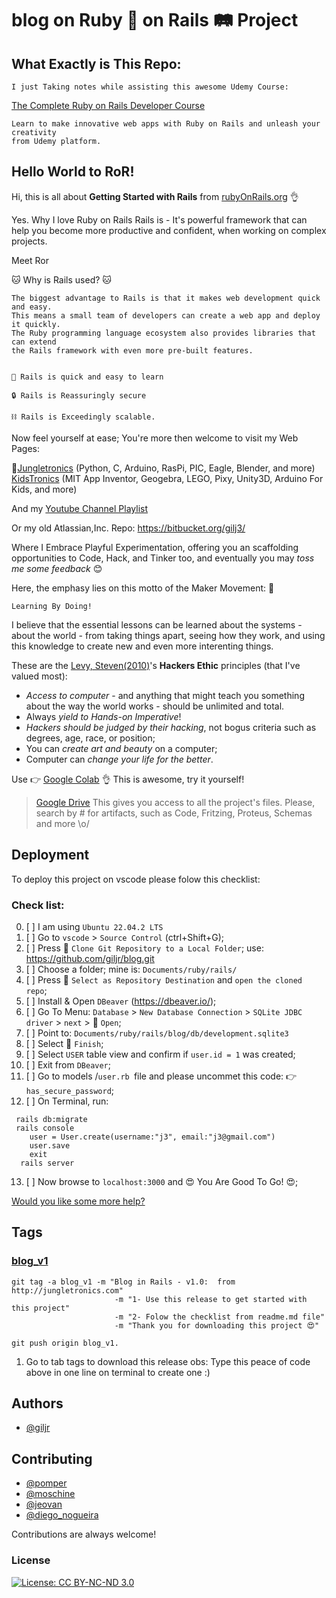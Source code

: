 
# blog  on Ruby 💎️ on Rails 🛤️ Project  

## What Exactly is This Repo:
```
I just Taking notes while assisting this awesome Udemy Course:

```
[The Complete Ruby on Rails Developer Course](https://www.udemy.com/course/the-complete-ruby-on-rails-developer-course/)

```
Learn to make innovative web apps with Ruby on Rails and unleash your creativity
from Udemy platform.
```

## Hello World to RoR!

Hi, this is all about **Getting Started with Rails** from [rubyOnRails.org](https://guides.rubyonrails.org/index.html) 👌

Yes. Why I love Ruby on Rails Rails is - It's powerful framework that can help you become more productive and confident, when working on complex projects.

Meet Ror

🐱‍ Why is Rails used? 🐱‍
```
The biggest advantage to Rails is that it makes web development quick and easy. 
This means a small team of developers can create a web app and deploy it quickly. 
The Ruby programming language ecosystem also provides libraries that can extend 
the Rails framework with even more pre-built features.


🥰️ Rails is quick and easy to learn 

🔒 Rails is Reassuringly secure

⛓ Rails is Exceedingly scalable.

```
Now feel yourself at ease; You're more then welcome to visit my Web Pages: 

 🧐[Jungletronics](https://medium.com/jungletronics) (Python, C, Arduino, RasPi, PIC, Eagle, Blender,  and more) 
 [KidsTronics](https://medium.com/kidstronics) (MIT App Inventor, Geogebra, LEGO, Pixy, Unity3D, Arduino For Kids, and more)
 
And my [Youtube Channel Playlist](https://www.youtube.com/playlist?list=PLK3PeNcUzb8TwZuXZJgREj5nDbQxRLW_a)

Or my old Atlassian,Inc. Repo: https://bitbucket.org/gilj3/
 
Where I Embrace Playful Experimentation, offering you an scaffolding opportunities to Code, Hack, 
and Tinker too, and eventually you may *toss me some feedback* :blush:

Here, the emphasy lies on this motto of the Maker Movement: :art:
```
Learning By Doing!
``` 

I believe that the essential lessons can be learned about the systems - about the world - 
from taking things apart, seeing how they work, and using this knowledge to create new and even more interenting things.

These are the [Levy, Steven(2010)](https://www.amazon.com/Hackers-Computer-Revolution-Steven-Levy/dp/1449388396)'s **Hackers Ethic** principles (that I've valued most):
* *Access to computer* - and anything that might teach you something about the way the world works - should be unlimited and total.
* Always *yield to Hands-on Imperative*!
* *Hackers should be judged by their hacking*, not bogus criteria such as degrees, age, race, or position;
* You can *create art and beauty* on a computer;
* Computer can *change your life for the better*.

Use 👉 [Google Colab](https://colab.research.google.com/notebooks/welcome.ipynb?hl=en_US) 👌 This is awesome, try it yourself!

>[Google Drive](https://drive.google.com/open?id=0B8iMbc-iQqlULW1HZXFiNnBEZUE) This gives you access to all the project's files. Please, search by # for artifacts, such as Code, Fritzing, Proteus, Schemas and more \o/




## Deployment

To deploy this project on vscode please folow this checklist:

### Check list:
0. [ ]  I am using `Ubuntu 22.04.2 LTS`  
1. [ ]  Go to `vscode` > `Source Control` (ctrl+Shift+G);     
2. [ ]  Press 🔘️ `Clone Git Repository to a Local Folder`; use:
        https://github.com/giljr/blog.git
3. [ ]  Choose a folder; mine is: `Documents/ruby/rails/`
4. [ ]  Press 🔘️ `Select as Repository Destination` and `open the cloned repo`;
5. [ ]  Install & Open `DBeaver` (https://dbeaver.io/);
6. [ ]  Go To Menu: `Database` > `New Database Connection` > `SQLite JDBC driver` > `next` > 🔘️ `Open`;
7. [ ]  Point to: `Documents/ruby/rails/blog/db/development.sqlite3`
8. [ ]  Select 🔘️  `Finish`;
9. [ ]  Select `USER` table view and confirm if `user.id = 1` was created;
10. [ ]  Exit from `DBeaver`;
11. [ ]  Go to models /`user.rb `file and please uncommet this code: 👉️ `has_secure_password`;
12. [ ]  On Terminal, run:
```
 rails db:migrate
 rails console
    user = User.create(username:"j3", email:"j3@gmail.com")
    user.save
    exit
  rails server
```
13. [ ]  Now browse to `localhost:3000` and 😍️ You Are Good To Go! 😍️;





[Would you like some more help?]()

## Tags
### [blog_v1](/../../tags/)
```
git tag -a blog_v1 -m "Blog in Rails - v1.0:  from http://jungletronics.com" 
                       -m "1- Use this release to get started with this project" 
                       -m "2- Folow the checklist from readme.md file" 
                       -m "Thank you for downloading this project 😍️"                       
 
git push origin blog_v1.
```
1. Go to tab tags to download this release
obs: Type this peace of code above in one line on terminal to create one :)

## Authors
- [@giljr](https://www.github.com/giljr)


## Contributing

- [@pomper](https://www.github.com/pomper)
- [@moschine](https://www.linkedin.com/in/luiz-felipe-batista-moschini-4938a0211/)
- [@jeovan](https://www.linkedin.com/in/jeovan-farias-6283b8145/)
- [@diego_nogueira](https://www.linkedin.com/in/diego-sousa-nogueira/)

Contributions are always welcome!

### License

[![License: CC BY-NC-ND 3.0](https://img.shields.io/badge/License-CC%20BY--NC--ND%203.0-lightgrey.svg)](https://creativecommons.org/licenses/by-nc-nd/3.0/)
